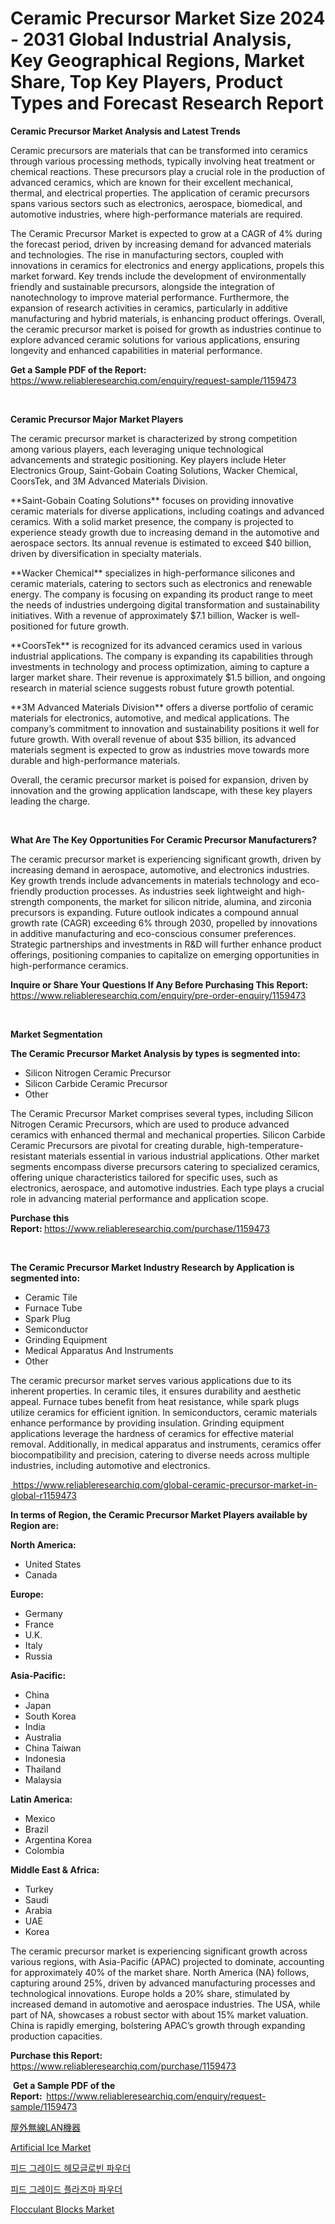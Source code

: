 <p><h1>Ceramic Precursor Market Size 2024 - 2031 Global Industrial Analysis, Key Geographical Regions, Market Share, Top Key Players, Product Types and Forecast Research Report</h1></p><p><strong>Ceramic Precursor Market Analysis and Latest Trends</strong></p>
<p><p>Ceramic precursors are materials that can be transformed into ceramics through various processing methods, typically involving heat treatment or chemical reactions. These precursors play a crucial role in the production of advanced ceramics, which are known for their excellent mechanical, thermal, and electrical properties. The application of ceramic precursors spans various sectors such as electronics, aerospace, biomedical, and automotive industries, where high-performance materials are required.</p><p>The Ceramic Precursor Market is expected to grow at a CAGR of 4% during the forecast period, driven by increasing demand for advanced materials and technologies. The rise in manufacturing sectors, coupled with innovations in ceramics for electronics and energy applications, propels this market forward. Key trends include the development of environmentally friendly and sustainable precursors, alongside the integration of nanotechnology to improve material performance. Furthermore, the expansion of research activities in ceramics, particularly in additive manufacturing and hybrid materials, is enhancing product offerings. Overall, the ceramic precursor market is poised for growth as industries continue to explore advanced ceramic solutions for various applications, ensuring longevity and enhanced capabilities in material performance.</p></p>
<p><strong>Get a Sample PDF of the Report:&nbsp;</strong> <a href="https://www.reliableresearchiq.com/enquiry/request-sample/1159473">https://www.reliableresearchiq.com/enquiry/request-sample/1159473</a></p>
<p>&nbsp;</p>
<p><strong>Ceramic Precursor Major Market Players</strong></p>
<p><p>The ceramic precursor market is characterized by strong competition among various players, each leveraging unique technological advancements and strategic positioning. Key players include Heter Electronics Group, Saint-Gobain Coating Solutions, Wacker Chemical, CoorsTek, and 3M Advanced Materials Division.</p><p>**Saint-Gobain Coating Solutions** focuses on providing innovative ceramic materials for diverse applications, including coatings and advanced ceramics. With a solid market presence, the company is projected to experience steady growth due to increasing demand in the automotive and aerospace sectors. Its annual revenue is estimated to exceed $40 billion, driven by diversification in specialty materials.</p><p>**Wacker Chemical** specializes in high-performance silicones and ceramic materials, catering to sectors such as electronics and renewable energy. The company is focusing on expanding its product range to meet the needs of industries undergoing digital transformation and sustainability initiatives. With a revenue of approximately $7.1 billion, Wacker is well-positioned for future growth.</p><p>**CoorsTek** is recognized for its advanced ceramics used in various industrial applications. The company is expanding its capabilities through investments in technology and process optimization, aiming to capture a larger market share. Their revenue is approximately $1.5 billion, and ongoing research in material science suggests robust future growth potential.</p><p>**3M Advanced Materials Division** offers a diverse portfolio of ceramic materials for electronics, automotive, and medical applications. The company’s commitment to innovation and sustainability positions it well for future growth. With overall revenue of about $35 billion, its advanced materials segment is expected to grow as industries move towards more durable and high-performance materials.</p><p>Overall, the ceramic precursor market is poised for expansion, driven by innovation and the growing application landscape, with these key players leading the charge.</p></p>
<p>&nbsp;</p>
<p><strong>What Are The Key Opportunities For Ceramic Precursor Manufacturers?</strong></p>
<p><p>The ceramic precursor market is experiencing significant growth, driven by increasing demand in aerospace, automotive, and electronics industries. Key growth trends include advancements in materials technology and eco-friendly production processes. As industries seek lightweight and high-strength components, the market for silicon nitride, alumina, and zirconia precursors is expanding. Future outlook indicates a compound annual growth rate (CAGR) exceeding 6% through 2030, propelled by innovations in additive manufacturing and eco-conscious consumer preferences. Strategic partnerships and investments in R&D will further enhance product offerings, positioning companies to capitalize on emerging opportunities in high-performance ceramics.</p></p>
<p><strong>Inquire or Share Your Questions If Any Before Purchasing This Report:</strong> <a href="https://www.reliableresearchiq.com/enquiry/pre-order-enquiry/1159473">https://www.reliableresearchiq.com/enquiry/pre-order-enquiry/1159473</a></p>
<p>&nbsp;</p>
<p><strong>Market Segmentation</strong></p>
<p><strong>The Ceramic Precursor Market Analysis by types is segmented into:</strong></p>
<p><ul><li>Silicon Nitrogen Ceramic Precursor</li><li>Silicon Carbide Ceramic Precursor</li><li>Other</li></ul></p>
<p><p>The Ceramic Precursor Market comprises several types, including Silicon Nitrogen Ceramic Precursors, which are used to produce advanced ceramics with enhanced thermal and mechanical properties. Silicon Carbide Ceramic Precursors are pivotal for creating durable, high-temperature-resistant materials essential in various industrial applications. Other market segments encompass diverse precursors catering to specialized ceramics, offering unique characteristics tailored for specific uses, such as electronics, aerospace, and automotive industries. Each type plays a crucial role in advancing material performance and application scope.</p></p>
<p><strong>Purchase this Report:&nbsp;</strong><a href="https://www.reliableresearchiq.com/purchase/1159473">https://www.reliableresearchiq.com/purchase/1159473</a></p>
<p>&nbsp;</p>
<p><strong>The Ceramic Precursor Market Industry Research by Application is segmented into:</strong></p>
<p><ul><li>Ceramic Tile</li><li>Furnace Tube</li><li>Spark Plug</li><li>Semiconductor</li><li>Grinding Equipment</li><li>Medical Apparatus And Instruments</li><li>Other</li></ul></p>
<p><p>The ceramic precursor market serves various applications due to its inherent properties. In ceramic tiles, it ensures durability and aesthetic appeal. Furnace tubes benefit from heat resistance, while spark plugs utilize ceramics for efficient ignition. In semiconductors, ceramic materials enhance performance by providing insulation. Grinding equipment applications leverage the hardness of ceramics for effective material removal. Additionally, in medical apparatus and instruments, ceramics offer biocompatibility and precision, catering to diverse needs across multiple industries, including automotive and electronics.</p></p>
<p><a href="https://www.reliableresearchiq.com/global-ceramic-precursor-market-in-global-r1159473">&nbsp;https://www.reliableresearchiq.com/global-ceramic-precursor-market-in-global-r1159473</a></p>
<p><strong>In terms of Region, the Ceramic Precursor Market Players available by Region are:</strong></p>
<p>
    <p> <strong> North America: </strong>
        <ul>
            <li>United States</li>
            <li>Canada</li>
        </ul>
        </p> 
    <p> <strong> Europe: </strong>
        <ul>
            <li>Germany</li>
            <li>France</li>
            <li>U.K.</li>
            <li>Italy</li>
            <li>Russia</li>
        </ul>
        </p> 
    <p> <strong> Asia-Pacific: </strong>
        <ul>
            <li>China</li>
            <li>Japan</li>
            <li>South Korea</li>
            <li>India</li>
            <li>Australia</li>
            <li>China Taiwan</li>
            <li>Indonesia</li>
            <li>Thailand</li>
            <li>Malaysia</li>
        </ul>
        </p> 
    <p> <strong> Latin America: </strong>
        <ul>
            <li>Mexico</li>
            <li>Brazil</li>
            <li>Argentina Korea</li>
            <li>Colombia</li>
        </ul>
        </p> 
    <p> <strong> Middle East & Africa: </strong>
        <ul>
            <li>Turkey</li>
            <li>Saudi</li>
            <li>Arabia</li>
            <li>UAE</li>
            <li>Korea</li>
        </ul>
    </p>
    </p>
<p><p>The ceramic precursor market is experiencing significant growth across various regions, with Asia-Pacific (APAC) projected to dominate, accounting for approximately 40% of the market share. North America (NA) follows, capturing around 25%, driven by advanced manufacturing processes and technological innovations. Europe holds a 20% share, stimulated by increased demand in automotive and aerospace industries. The USA, while part of NA, showcases a robust sector with about 15% market valuation. China is rapidly emerging, bolstering APAC’s growth through expanding production capacities.</p></p>
<p><strong>Purchase this Report: </strong><a href="https://www.reliableresearchiq.com/purchase/1159473">https://www.reliableresearchiq.com/purchase/1159473</a></p>
<p>&nbsp;<strong>Get a Sample PDF of the Report:&nbsp;&nbsp;</strong><a href="https://www.reliableresearchiq.com/enquiry/request-sample/1159473">https://www.reliableresearchiq.com/enquiry/request-sample/1159473</a></p>
<p><strong></strong></p>
<p><p><a href="https://medium.com/@cloydabbott2023/outdoor-wi-fi-equipment-market-%E3%81%AF-%E3%82%B3%E3%82%B9%E3%83%88%E7%AE%A1%E7%90%86%E3%81%A8%E5%8A%B9%E7%8E%87%E5%90%91%E4%B8%8A%E3%82%92%E5%84%AA%E5%85%88%E3%81%97%E3%81%BE%E3%81%99-%E3%81%95%E3%82%89%E3%81%AB-%E5%A0%B1%E5%91%8A%E6%9B%B8%E3%81%AF%E5%B8%82%E5%A0%B4%E3%81%AE%E9%9C%80%E8%A6%81%E9%9D%A2%E3%81%A8%E4%BE%9B%E7%B5%A6%E9%9D%A2%E3%81%AE%E4%B8%A1%E6%96%B9%E3%82%92%E3%82%AB%E3%83%90%E3%83%BC%E3%81%97%E3%81%A6%E3%81%84%E3%81%BE%E3%81%99-outdoor-wi-fi-837cc7c630c2">屋外無線LAN機器</a></p><p><a href="https://issuu.com/reportprime-2/docs/artificial-ice-market-size-2030.ppt_64743bee79a9fb">Artificial Ice Market</a></p><p><a href="https://medium.com/@tysonkub/feed-grade-hemoglobin-powder-market-%EC%9D%98-%EA%B8%80%EB%A1%9C%EB%B2%8C-%EC%8B%9C%EC%9E%A5-%EA%B0%9C%EC%9A%94%EB%8A%94-%EC%A0%84-%EC%84%B8%EA%B3%84-%EB%B0%8F-%EC%A3%BC%EC%9A%94-%EC%8B%9C%EC%9E%A5%EC%9D%98-%EC%82%B0%EC%97%85%EC%97%90-%EC%98%81%ED%96%A5%EC%9D%84-%EB%AF%B8%EC%B9%98%EB%8A%94-%EC%A3%BC%EC%9A%94-%ED%8A%B8%EB%A0%8C%EB%93%9C%EC%97%90-%EB%8C%80%ED%95%9C-%EB%8F%85%ED%8A%B9%ED%95%9C-%EA%B4%80%EC%A0%90%EC%9D%84-d40b3773a68b">피드 그레이드 헤모글로빈 파우더</a></p><p><a href="https://medium.com/@troyschroederhs/%EC%84%B8%EA%B3%84-feed-grade-plasma-powder-market-%EC%9D%80-2024%EC%97%90%EC%84%9C-2031%EB%A1%9C-%EC%97%B0%ED%8F%89%EA%B7%A0-%EC%A6%9D%EA%B0%80%EC%9C%A8%EC%9D%84-%EB%B3%B4%EC%9D%BC-%EA%B2%83%EC%9C%BC%EB%A1%9C-%EC%98%88%EC%83%81%EB%90%A9%EB%8B%88%EB%8B%A4-b3ce50725d37">피드 그레이드 플라즈마 파우더</a></p><p><a href="https://issuu.com/reportprime-2/docs/flocculant-blocks-market-size-2030._aea13ce6cf1fd3">Flocculant Blocks Market</a></p></p>